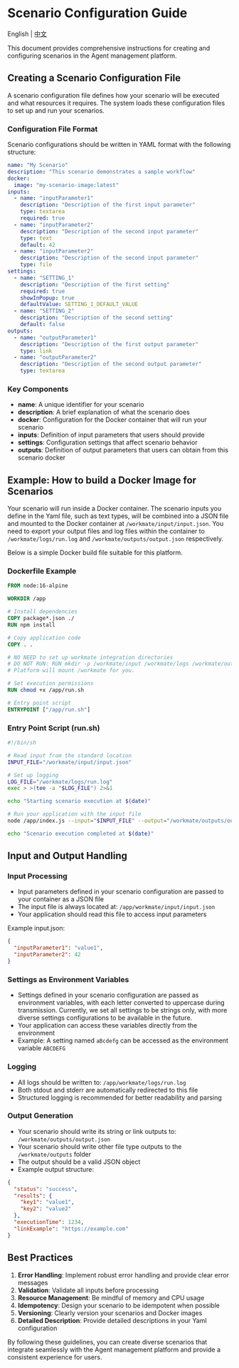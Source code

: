 # Scenario Configuration Guide

English | [中文](/docs/scenario-configuration-zh.md)

This document provides comprehensive instructions for creating and configuring scenarios in the Agent management platform.

## Creating a Scenario Configuration File

A scenario configuration file defines how your scenario will be executed and what resources it requires. The system loads these configuration files to set up and run your scenarios.

### Configuration File Format

Scenario configurations should be written in YAML format with the following structure:

```yaml
name: "My Scenario"
description: "This scenario demonstrates a sample workflow"
docker:
  image: "my-scenario-image:latest"
inputs:
  - name: "inputParameter1"
    description: "Description of the first input parameter"
    type: textarea
    required: true
  - name: "inputParameter2"
    description: "Description of the second input parameter"
    type: text
    default: 42
  - name: "inputParameter2"
    description: "Description of the second input parameter"
    type: file
settings:
  - name: "SETTING_1"
    description: "Description of the first setting"
    required: true
    showInPopup: true
    defaultValue: SETTING_1_DEFAULT_VALUE
  - name: "SETTING_2"
    description: "Description of the second setting"
    default: false
outputs:
  - name: "outputParameter1"
    description: "Description of the first output parameter"
    type: link
  - name: "outputParameter2"
    description: "Description of the second output parameter"
    type: textarea
```

### Key Components

- **name**: A unique identifier for your scenario
- **description**: A brief explanation of what the scenario does
- **docker**: Configuration for the Docker container that will run your scenario
- **inputs**: Definition of input parameters that users should provide
- **settings**: Configuration settings that affect scenario behavior
- **outputs**: Definition of output parameters that users can obtain from this scenario docker

## Example: How to build a Docker Image for Scenarios

Your scenario will run inside a Docker container. The scenario inputs you define in the Yaml file, such as text types, will be combined into a JSON file and mounted to the Docker container at `/workmate/input/input.json`. You need to export your output files and log files within the container to `/workmate/logs/run.log` and `/workmate/outputs/output.json` respectively.

Below is a simple Docker build file suitable for this platform.
### Dockerfile Example

```dockerfile
FROM node:16-alpine

WORKDIR /app

# Install dependencies
COPY package*.json ./
RUN npm install

# Copy application code
COPY . .

# NO NEED to set up workmate integration directories
# DO NOT RUN: RUN mkdir -p /workmate/input /workmate/logs /workmate/outputs
# Platform will mount /workmate for you.

# Set execution permissions
RUN chmod +x /app/run.sh

# Entry point script
ENTRYPOINT ["/app/run.sh"]
```

### Entry Point Script (run.sh)

```bash
#!/bin/sh

# Read input from the standard location
INPUT_FILE="/workmate/input/input.json"

# Set up logging
LOG_FILE="/workmate/logs/run.log"
exec > >(tee -a "$LOG_FILE") 2>&1

echo "Starting scenario execution at $(date)"

# Run your application with the input file
node /app/index.js --input="$INPUT_FILE" --output="/workmate/outputs/output.json"

echo "Scenario execution completed at $(date)"
```

## Input and Output Handling

### Input Processing

- Input parameters defined in your scenario configuration are passed to your container as a JSON file
- The input file is always located at: `/app/workmate/input/input.json`
- Your application should read this file to access input parameters

Example input.json:
```json
{
  "inputParameter1": "value1",
  "inputParameter2": 42
}
```

### Settings as Environment Variables

- Settings defined in your scenario configuration are passed as environment variables, with each letter converted to uppercase during transmission. Currently, we set all settings to be strings only, with more diverse settings configurations to be available in the future.
- Your application can access these variables directly from the environment
- Example: A setting named `aBcdefg` can be accessed as the environment variable `ABCDEFG`

### Logging

- All logs should be written to: `/app/workmate/logs/run.log`
- Both stdout and stderr are automatically redirected to this file
- Structured logging is recommended for better readability and parsing

### Output Generation

- Your scenario should write its string or link outputs to: `/workmate/outputs/output.json`
- Your scenario should write other file type outputs to the `/workmate/outputs` folder
- The output should be a valid JSON object
- Example output structure:

```json
{
  "status": "success",
  "results": {
    "key1": "value1",
    "key2": "value2"
  },
  "executionTime": 1234,
  "linkExample": "https://example.com"
}
```

## Best Practices

1. **Error Handling**: Implement robust error handling and provide clear error messages
2. **Validation**: Validate all inputs before processing
3. **Resource Management**: Be mindful of memory and CPU usage
4. **Idempotency**: Design your scenario to be idempotent when possible
5. **Versioning**: Clearly version your scenarios and Docker images
6. **Detailed Description**: Provide detailed descriptions in your Yaml configuration

By following these guidelines, you can create diverse scenarios that integrate seamlessly with the Agent management platform and provide a consistent experience for users.